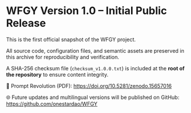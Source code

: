 # WFGY Version 1.0 – Initial Public Release

This is the first official snapshot of the WFGY project.

All source code, configuration files, and semantic assets are preserved in this archive for reproducibility and verification.

A SHA-256 checksum file (`checksum_v1.0.0.txt`) is included at the **root of the repository** to ensure content integrity.

📄 Prompt Revolution (PDF): https://doi.org/10.5281/zenodo.15657016

🌐 Future updates and multilingual versions will be published on GitHub:  
https://github.com/onestardao/WFGY
